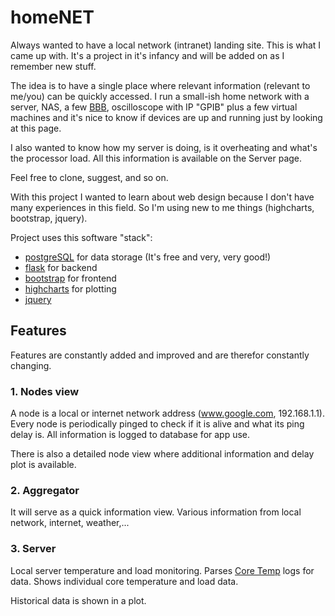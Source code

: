 # homeNET
Always wanted to have a local network (intranet) landing site.
This is what I came up with. It's a project in it's infancy and will be added on as I remember new stuff.

The idea is to have a single place where relevant information (relevant to me/you) can be quickly accessed.
I run a small-ish home network with a server, NAS, a few [BBB](http://beagleboard.org/black), oscilloscope
with IP "GPIB" plus a few virtual machines and it's nice to know if devices are up and running just by
looking at this page.

I also wanted to know how my server is doing, is it overheating and what's the processor load. All this
information is available on the Server page.

Feel free to clone, suggest, and so on.

With this project I wanted to learn about web design because I don't have many experiences in this
field. So I'm using new to me things (highcharts, bootstrap, jquery).

Project uses this software "stack":

* [postgreSQL](http://www.postgresql.org/) for data storage (It's free and very, very good!)
* [flask](http://flask.pocoo.org/) for backend
* [bootstrap](http://getbootstrap.com/) for frontend
* [highcharts](http://www.highcharts.com/) for plotting
* [jquery](https://jquery.com/)

## Features
Features are constantly added and improved and are therefor constantly changing.

### 1. Nodes view
A node is a local or internet network address (www.google.com, 192.168.1.1).
Every node is periodically pinged to check if it is alive and what its ping delay is.
All information is logged to database for app use.

There is also a detailed node view where additional information and delay plot is available.

### 2. Aggregator
It will serve as a quick information view.
Various information from local network, internet, weather,...

### 3. Server
Local server temperature and load monitoring.
Parses [Core Temp](http://www.alcpu.com/CoreTemp/) logs for data. Shows individual core temperature
and load data.

Historical data is shown in a plot.

